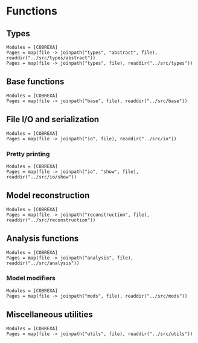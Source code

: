 # Functions

## Types

```@autodocs
Modules = [COBREXA]
Pages = map(file -> joinpath("types", "abstract", file), readdir("../src/types/abstract"))
Pages = map(file -> joinpath("types", file), readdir("../src/types"))
```

## Base functions

```@autodocs
Modules = [COBREXA]
Pages = map(file -> joinpath("base", file), readdir("../src/base"))
```

## File I/O and serialization

```@autodocs
Modules = [COBREXA]
Pages = map(file -> joinpath("io", file), readdir("../src/io"))
```

### Pretty printing

```@autodocs
Modules = [COBREXA]
Pages = map(file -> joinpath("io", "show", file), readdir("../src/io/show"))
```

## Model reconstruction

```@autodocs
Modules = [COBREXA]
Pages = map(file -> joinpath("reconstruction", file), readdir("../src/reconstruction"))
```

## Analysis functions

```@autodocs
Modules = [COBREXA]
Pages = map(file -> joinpath("analysis", file), readdir("../src/analysis"))
```

### Model modifiers

```@autodocs
Modules = [COBREXA]
Pages = map(file -> joinpath("mods", file), readdir("../src/mods"))
```

## Miscellaneous utilities

```@autodocs
Modules = [COBREXA]
Pages = map(file -> joinpath("utils", file), readdir("../src/utils"))
```
